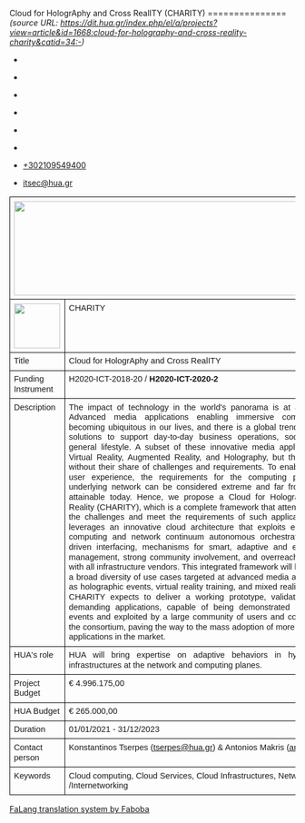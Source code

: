 Cloud for HologrAphy and Cross RealITY (CHARITY)
===============    *(source URL: https://dit.hua.gr/index.php/el/a/projects?view=article&id=1668:cloud-for-holography-and-cross-reality-charity&catid=34:-)*

*   [](https://www.facebook.com/ditharokopio)
*   [](https://www.youtube.com/channel/UCEHkYirpXF1nSLxDCrfDZ4A)
*   [](https://www.linkedin.com/company/77699385)
*   [](https://www.instagram.com/dithua)

*   [](https://dit.hua.gr/index.php/el/a/projects)
*   [](https://dit.hua.gr/index.php/en/research/projects)

*   [+302109549400](tel:+302109549400)
*   [itsec@hua.gr](mailto:itsec@hua.gr)

<table style="border: none; border-collapse: collapse;"><colgroup><col><col></colgroup><tbody><tr style="height: 21pt;"><td colspan="2" style="vertical-align: top; padding: 5pt; overflow: hidden; border: 1pt solid #000000;"><p dir="ltr" style="line-height: 1.2; margin-top: 0pt; margin-bottom: 0pt; text-align: center;"><a href="https://www.charity-project.eu/en" target="_blank" rel="noopener noreferrer"><span style="font-size: 11pt; font-family: Arial; background-color: transparent; vertical-align: baseline; white-space: pre-wrap;"><span style="border: none; display: inline-block; overflow: hidden; width: 607px; height: 166px;"><img src="https://lh5.googleusercontent.com/uZ7DZeYPLJUB-Sppn2ZilvSh_SfqYFH95jr09FQXayOrOdKM56HZC5NkJWybaDF5fT3tgufIdl3z4h1LhjCqqGn15MPZsGq9LvCPglP1M7gAoHoYs1bylz2AlLzwBLjrgsJtlwE" alt="" width="607" height="166" style="margin-top: 0px; display: block; margin-left: auto; margin-right: auto;"></span></span></a></p></td></tr><tr style="height: 0pt;"><td style="vertical-align: top; padding: 5pt; overflow: hidden; border: 1pt solid #000000;"><p dir="ltr" style="line-height: 1.2; margin-top: 0pt; margin-bottom: 0pt;"><span style="font-size: 11pt; font-family: Arial; background-color: transparent; vertical-align: baseline; white-space: pre-wrap;"><span style="border: none; display: inline-block; overflow: hidden; width: 81px; height: 79px;"><img src="https://lh3.googleusercontent.com/bTgsM67NVacqiZ8GkCtBxRVGGTnKHB7IvydN0OhH8NnAKxFjZDatejVvUwpKnJjnhNRxCOwa7IFy3-GgVHFhot9cKmnzV4ASFVFMo87S-HzmH6Tc4qUSCqIh21_FJ7EU8DPjZMo" alt="" width="81" height="79" style="margin-left: 0px; margin-top: 0px;"></span></span></p></td><td style="vertical-align: top; padding: 5pt; overflow: hidden; border: 1pt solid #000000;"><p dir="ltr" style="line-height: 1.2; margin-top: 0pt; margin-bottom: 0pt;"><span style="font-size: 11pt; font-family: Arial; background-color: transparent; vertical-align: baseline; white-space: pre-wrap;">CHARITY</span></p></td></tr><tr style="height: 0pt;"><td style="vertical-align: top; padding: 5pt; overflow: hidden; border: 1pt solid #000000;"><p dir="ltr" style="line-height: 1.2; margin-top: 0pt; margin-bottom: 0pt;"><span style="font-size: 11pt; font-family: Arial; background-color: transparent; vertical-align: baseline; white-space: pre-wrap;">Title</span></p></td><td style="vertical-align: top; padding: 5pt; overflow: hidden; border: 1pt solid #000000;"><p dir="ltr" style="line-height: 1.2; margin-top: 0pt; margin-bottom: 0pt;"><span style="font-size: 11pt; font-family: Arial; background-color: transparent; vertical-align: baseline; white-space: pre-wrap;">Cloud for HologrAphy and Cross RealITY</span></p></td></tr><tr style="height: 0pt;"><td style="vertical-align: top; padding: 5pt; overflow: hidden; border: 1pt solid #000000;"><p dir="ltr" style="line-height: 1.2; margin-top: 0pt; margin-bottom: 0pt;"><span style="font-size: 11pt; font-family: Arial; background-color: transparent; vertical-align: baseline; white-space: pre-wrap;">Funding Instrument</span></p></td><td style="vertical-align: top; padding: 5pt; overflow: hidden; border: 1pt solid #000000;"><p dir="ltr" style="line-height: 1.2; margin-top: 0pt; margin-bottom: 0pt;"><span style="font-size: 11pt; font-family: Arial; background-color: transparent; vertical-align: baseline; white-space: pre-wrap;">H2020-ICT-2018-20 /</span><span style="font-size: 11pt; font-family: Arial; background-color: transparent; font-weight: bold; vertical-align: baseline; white-space: pre-wrap;"> H2020-ICT-2020-2</span></p></td></tr><tr style="height: 0pt;"><td style="vertical-align: top; padding: 5pt; overflow: hidden; border: 1pt solid #000000;"><p dir="ltr" style="line-height: 1.2; margin-top: 0pt; margin-bottom: 0pt;"><span style="font-size: 11pt; font-family: Arial; background-color: transparent; vertical-align: baseline; white-space: pre-wrap;">Description</span></p></td><td style="vertical-align: top; padding: 5pt; overflow: hidden; border: 1pt solid #000000;"><p dir="ltr" style="line-height: 1.2; text-align: justify; margin-top: 0pt; margin-bottom: 0pt;"><span style="font-size: 11pt; font-family: Arial; background-color: transparent; vertical-align: baseline; white-space: pre-wrap;">The impact of technology in the world's panorama is at an all-time high. Advanced media applications enabling immersive communication are becoming ubiquitous in our lives, and there is a global trend to adopt virtual solutions to support day-to-day business operations, social events, and general lifestyle. A subset of these innovative media applications includes Virtual Reality, Augmented Reality, and Holography, but they do not come without their share of challenges and requirements. To enable a satisfactory user experience, the requirements for the computing platform and its underlying network can be considered extreme and far from what can be attainable today. Hence, we propose a Cloud for Holography and Cross Reality (CHARITY), which is a complete framework that attempts to overcome the challenges and meet the requirements of such applications. CHARITY leverages an innovative cloud architecture that exploits edge solutions, a computing and network continuum autonomous orchestration, application-driven interfacing, mechanisms for smart, adaptive and efficient resource management, strong community involvement, and overreaching compatibility with all infrastructure vendors. This integrated framework will be put into test in a broad diversity of use cases targeted at advanced media applications, such as holographic events, virtual reality training, and mixed reality entertainment. CHARITY expects to deliver a working prototype, validated by the most demanding applications, capable of being demonstrated at dissemination events and exploited by a large community of users and companies outside the consortium, paving the way to the mass adoption of more advanced media applications in the market.&#160;</span></p></td></tr><tr style="height: 0pt;"><td style="vertical-align: top; padding: 5pt; overflow: hidden; border: 1pt solid #000000;"><p dir="ltr" style="line-height: 1.2; margin-top: 0pt; margin-bottom: 0pt;"><span style="font-size: 11pt; font-family: Arial; background-color: transparent; vertical-align: baseline; white-space: pre-wrap;">HUA's role</span><span style="font-size: 11pt; font-family: Arial; background-color: transparent; vertical-align: baseline; white-space: pre-wrap;"><span style="white-space: pre;"></span></span></p></td><td style="vertical-align: top; padding: 5pt; overflow: hidden; border: 1pt solid #000000;"><p dir="ltr" style="line-height: 1.2; text-align: justify; margin-top: 0pt; margin-bottom: 0pt;"><span style="font-size: 11pt; font-family: Arial; background-color: transparent; vertical-align: baseline; white-space: pre-wrap;">HUA will bring expertise on adaptive behaviors in hybrid edge/cloud infrastructures at the network and computing planes.</span></p></td></tr><tr style="height: 0pt;"><td style="vertical-align: top; padding: 5pt; overflow: hidden; border: 1pt solid #000000;"><p dir="ltr" style="line-height: 1.2; margin-top: 0pt; margin-bottom: 0pt;"><span style="font-size: 11pt; font-family: Arial; background-color: transparent; vertical-align: baseline; white-space: pre-wrap;">Project Budget</span></p></td><td style="vertical-align: top; padding: 5pt; overflow: hidden; border: 1pt solid #000000;"><p dir="ltr" style="line-height: 1.2; margin-top: 0pt; margin-bottom: 0pt;"><span style="font-size: 11pt; font-family: Arial; background-color: transparent; vertical-align: baseline; white-space: pre-wrap;">€ 4.996.175,00</span></p></td></tr><tr style="height: 0pt;"><td style="vertical-align: top; padding: 5pt; overflow: hidden; border: 1pt solid #000000;"><p dir="ltr" style="line-height: 1.2; margin-top: 0pt; margin-bottom: 0pt;"><span style="font-size: 11pt; font-family: Arial; background-color: transparent; vertical-align: baseline; white-space: pre-wrap;">HUA Budget</span></p></td><td style="vertical-align: top; padding: 5pt; overflow: hidden; border: 1pt solid #000000;"><p dir="ltr" style="line-height: 1.2; margin-top: 0pt; margin-bottom: 0pt;"><span style="font-size: 11pt; font-family: Arial; background-color: transparent; vertical-align: baseline; white-space: pre-wrap;">€ 265.000,00</span></p></td></tr><tr style="height: 0pt;"><td style="vertical-align: top; padding: 5pt; overflow: hidden; border: 1pt solid #000000;"><p dir="ltr" style="line-height: 1.2; margin-top: 0pt; margin-bottom: 0pt;"><span style="font-size: 11pt; font-family: Arial; background-color: transparent; vertical-align: baseline; white-space: pre-wrap;">Duration</span></p></td><td style="vertical-align: top; padding: 5pt; overflow: hidden; border: 1pt solid #000000;"><p dir="ltr" style="line-height: 1.2; margin-top: 0pt; margin-bottom: 0pt;"><span style="font-size: 11pt; font-family: Arial; background-color: transparent; vertical-align: baseline; white-space: pre-wrap;">01/01/2021 - 31/12/2023</span></p></td></tr><tr style="height: 0pt;"><td style="vertical-align: top; padding: 5pt; overflow: hidden; border: 1pt solid #000000;"><p dir="ltr" style="line-height: 1.2; margin-top: 0pt; margin-bottom: 0pt;"><span style="font-size: 11pt; font-family: Arial; background-color: transparent; vertical-align: baseline; white-space: pre-wrap;">Contact person</span></p></td><td style="vertical-align: top; padding: 5pt; overflow: hidden; border: 1pt solid #000000;"><p dir="ltr" style="line-height: 1.2; margin-top: 0pt; margin-bottom: 0pt;"><span style="font-size: 11pt; font-family: Arial; background-color: transparent; vertical-align: baseline; white-space: pre-wrap;">Konstantinos Tserpes (<joomla-hidden-mail is-link="1" is-email="1" first="dHNlcnBlcw==" last="aHVhLmdy" text="dHNlcnBlc0BodWEuZ3I=" base=""><a href="mailto:tserpes@hua.gr" base="">tserpes@hua.gr</a></joomla-hidden-mail>) &amp; Antonios Makris (<joomla-hidden-mail is-link="1" is-email="1" first="YW1ha3Jpcw==" last="aHVhLmdy" text="YW1ha3Jpc0BodWEuZ3I=" base=""><a href="mailto:amakris@hua.gr" base="">amakris@hua.gr</a></joomla-hidden-mail>)</span></p></td></tr><tr style="height: 0pt;"><td style="vertical-align: top; padding: 5pt; overflow: hidden; border: 1pt solid #000000;"><p dir="ltr" style="line-height: 1.2; margin-top: 0pt; margin-bottom: 0pt;"><span style="font-size: 11pt; font-family: Arial; background-color: transparent; vertical-align: baseline; white-space: pre-wrap;">Keywords</span></p></td><td style="vertical-align: top; padding: 5pt; overflow: hidden; border: 1pt solid #000000;"><p dir="ltr" style="line-height: 1.2; margin-top: 0pt; margin-bottom: 0pt;"><span style="font-size: 11pt; font-family: Arial; background-color: transparent; vertical-align: baseline; white-space: pre-wrap;">Cloud computing, Cloud Services, Cloud Infrastructures, Network technologies /Internetworking</span></p></td></tr></tbody></table>

[FaLang translation system by Faboba](http://www.faboba.com/ "Faboba : Création de composantJoomla")

[](https://dit.hua.gr/index.php/el/a/projects?view=article&id=1668:cloud-for-holography-and-cross-reality-charity&catid=34:-#)
